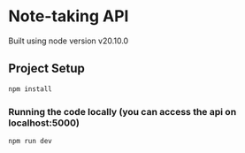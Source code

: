 # Note-taking API

Built using node version v20.10.0

## Project Setup

```sh
npm install
```

### Running the code locally (you can access the api on localhost:5000)

```sh
npm run dev
```

